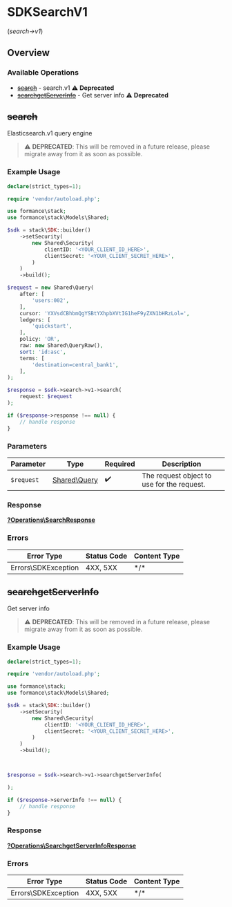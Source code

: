 # SDKSearchV1
(*search->v1*)

## Overview

### Available Operations

* [~~search~~](#search) - search.v1 :warning: **Deprecated**
* [~~searchgetServerInfo~~](#searchgetserverinfo) - Get server info :warning: **Deprecated**

## ~~search~~

Elasticsearch.v1 query engine

> :warning: **DEPRECATED**: This will be removed in a future release, please migrate away from it as soon as possible.

### Example Usage

<!-- UsageSnippet language="php" operationID="search" method="post" path="/api/search/" -->
```php
declare(strict_types=1);

require 'vendor/autoload.php';

use formance\stack;
use formance\stack\Models\Shared;

$sdk = stack\SDK::builder()
    ->setSecurity(
        new Shared\Security(
            clientID: '<YOUR_CLIENT_ID_HERE>',
            clientSecret: '<YOUR_CLIENT_SECRET_HERE>',
        )
    )
    ->build();

$request = new Shared\Query(
    after: [
        'users:002',
    ],
    cursor: 'YXVsdCBhbmQgYSBtYXhpbXVtIG1heF9yZXN1bHRzLol=',
    ledgers: [
        'quickstart',
    ],
    policy: 'OR',
    raw: new Shared\QueryRaw(),
    sort: 'id:asc',
    terms: [
        'destination=central_bank1',
    ],
);

$response = $sdk->search->v1->search(
    request: $request
);

if ($response->response !== null) {
    // handle response
}
```

### Parameters

| Parameter                                    | Type                                         | Required                                     | Description                                  |
| -------------------------------------------- | -------------------------------------------- | -------------------------------------------- | -------------------------------------------- |
| `$request`                                   | [Shared\Query](../../Models/Shared/Query.md) | :heavy_check_mark:                           | The request object to use for the request.   |

### Response

**[?Operations\SearchResponse](../../Models/Operations/SearchResponse.md)**

### Errors

| Error Type          | Status Code         | Content Type        |
| ------------------- | ------------------- | ------------------- |
| Errors\SDKException | 4XX, 5XX            | \*/\*               |

## ~~searchgetServerInfo~~

Get server info

> :warning: **DEPRECATED**: This will be removed in a future release, please migrate away from it as soon as possible.

### Example Usage

<!-- UsageSnippet language="php" operationID="searchgetServerInfo" method="get" path="/api/search/_info" -->
```php
declare(strict_types=1);

require 'vendor/autoload.php';

use formance\stack;
use formance\stack\Models\Shared;

$sdk = stack\SDK::builder()
    ->setSecurity(
        new Shared\Security(
            clientID: '<YOUR_CLIENT_ID_HERE>',
            clientSecret: '<YOUR_CLIENT_SECRET_HERE>',
        )
    )
    ->build();



$response = $sdk->search->v1->searchgetServerInfo(

);

if ($response->serverInfo !== null) {
    // handle response
}
```

### Response

**[?Operations\SearchgetServerInfoResponse](../../Models/Operations/SearchgetServerInfoResponse.md)**

### Errors

| Error Type          | Status Code         | Content Type        |
| ------------------- | ------------------- | ------------------- |
| Errors\SDKException | 4XX, 5XX            | \*/\*               |